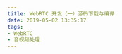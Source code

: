 ```yaml
---
title: WebRTC 开发（一）源码下载与编译
date: 2019-05-02 13:35:17
tags:
- WebRTC
- 音视频处理
---
```




<!-- more -->

